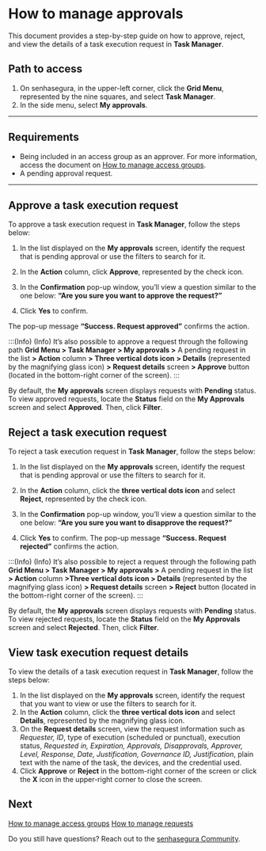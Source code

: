 # How to manage approvals

This document provides a step-by-step guide on how to approve, reject, and view the details of a task execution request in **Task Manager**.


## Path to access
1. On senhasegura, in the upper-left corner, click the **Grid Menu**, represented by the nine squares, and select **Task Manager**.
2. In the side menu, select **My approvals**.
---
## Requirements
* Being included in an access group as an approver. For more information, access the document on [How to manage access groups](/v3-33/docs/dsm-how-to-manage-access-groups).
* A pending approval request.

---
## Approve a task execution request

To approve a task execution request in **Task Manager**, follow the steps below:


1. In the list displayed on the **My approvals** screen, identify the request that is pending approval or use the filters to search for it.
2. In the **Action** column, click **Approve**, represented by the check icon.
3. In the **Confirmation** pop-up window, you’ll view a question similar to the one below:
**“Are you sure you want to approve the request?”**

4. Click **Yes** to confirm.

The pop-up message **“Success. Request approved”** confirms the action.

:::(Info) (Info)
It’s also possible to approve a request through the following path **Grid Menu > Task Manager > My approvals >** A pending request in the list **> Action** column **> Three vertical dots icon** **> Details** (represented by the magnifying glass icon) **> Request details** screen **> Approve** button (located in the bottom-right corner of the screen).
:::

By default, the **My approvals** screen displays requests with **Pending** status. To view approved requests, locate the **Status** field on the **My Approvals** screen and select **Approved**. Then, click **Filter**.


## Reject a task execution request

To reject a task execution request in **Task Manager**, follow the steps below:

1. In the list displayed on the **My approvals** screen, identify the request that is pending approval or use the filters to search for it.
2. In the **Action** column, click the **three vertical dots icon** and select **Reject**, represented by the check icon.
3. In the **Confirmation** pop-up window, you’ll view a question similar to the one below:
 **“Are you sure you want to disapprove the request?”**

4. Click **Yes** to confirm.
The pop-up message **“Success. Request rejected”** confirms the action.

:::(Info) (Info)
It’s also possible to reject a request through the following path **Grid Menu > Task Manager > My approvals >** A pending request in the list **> Action** column **>Three vertical dots icon > Details** (represented by the magnifying glass icon) **> Request details** screen **> Reject** button (located in the bottom-right corner of the screen).
:::

By default, the **My approvals** screen displays requests with **Pending** status. To view rejected requests, locate the **Status** field on the **My Approvals** screen and select **Rejected**. Then, click **Filter**.



## View task execution request details
To view the details of a task execution request in **Task Manager**, follow the steps below:

1. In the list displayed on the **My approvals** screen, identify the request that you want to view or use the filters to search for it.
2. In the **Action** column, click the **three vertical dots icon** and select **Details**, represented by the magnifying glass icon.
3. On the **Request details** screen, view the request information such as *Requester, ID*, type of execution (scheduled or punctual), execution status, *Requested in, Expiration, Approvals, Disapprovals, Approver, Level, Response, Date, Justification, Governance ID, Justification*, plain text with the name of the task, the devices, and the credential used.
4. Click **Approve** or **Reject** in the bottom-right corner of the screen or click the **X** icon in the upper-right corner to close the screen.   

## Next
[How to manage access groups](/v3-33/docs/task-manager-how-to-manage-access-groups)
[How to manage requests](/v3-33/docs/task-manager-how-to-manage-requests)

Do you still have questions? Reach out to the [senhasegura Community](https://community.senhasegura.io/).

